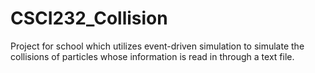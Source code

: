 # CSCI232_Collision
Project for school which utilizes event-driven simulation to simulate the collisions of particles whose information is read in through a text file.
